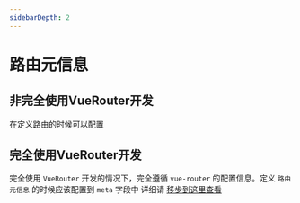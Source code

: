```yaml
---
sidebarDepth: 2
---
```


# 路由元信息

## 非完全使用VueRouter开发

在定义路由的时候可以配置

## 完全使用VueRouter开发

完全使用 `VueRouter` 开发的情况下，完全遵循 `vue-router` 的配置信息。定义 `路由元信息` 的时候应该配置到 `meta` 字段中 详细请 [移步到这里查看](https://router.vuejs.org/zh/guide/advanced/meta.html)